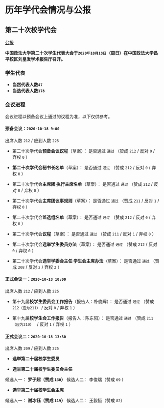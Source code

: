 # 历年学代会情况与公报

## 第二十次校学代会 

[公报](/中国政法大学第二十次学生代表大会会议公报)

**中国政法大学第二十次学生代表大会于`2020年10月18日`（周日）在中国政法大学昌平校区刘皇发学术报告厅召开。**

### 学生代表
- **当然代表人数`47`**
- **当选代表人数`178`**　　

### 会议进程

会议进程以预备会议上通过的议程为准，以下仅供参考。

#### 预备会议：`2020-10-18 9:00`

出席人数   `212` / 应到人数  `225` 

- 第二十次学代会**预备会议议程**（草案）：
是否通过 `通过` （赞成 `212` / 反对 `0` / 弃权 `0` ）

- **第二十次学代会秘书长名单**（草案）：
是否通过 `通过` （赞成 `212` / 反对 `0` / 弃权 `0` ）

- 第二十次学代会**主席团 执行主席名单**（草案）：
是否通过 `通过` （赞成 `212` / 反对 `0` / 弃权 `0` ）

- 第二十次学代会**主席团议事规则**（草案）：
是否通过 `通过` （赞成 `211` / 反对 `1` / 弃权 `0` ）

- 第二十次学代会**监选组名单**（草案）：
是否通过 `通过` （赞成 `212` / 反对 `0` / 弃权 `0` ）

- 第二十次学代会**议程**（草案）：
是否通过 `通过` （赞成 `211` / 反对 `1` / 弃权 `0` ）

- 第二十次学代会**选举学生委员办法**（草案）：
是否通过 `通过` （赞成 `212` / 反对 `0` / 弃权 `0` ）

- 第二十次学代会**选举学委会主任  学生会主席办法**（草案）：
是否通过 `通过` （赞成 `208` / 反对 `2` / 弃权 `2` ）

#### 正式会议一：`2020-10-18 10:00`

出席人数   `212` / 应到人数  `225` 

- 第十九届**校学生委员会工作报告**（报告人：朴俊辉）：
是否通过 `通过` （赞成 `212（应为211）` / 反对 `0` / 弃权 `1` ）

- 第十九届**校学生会工作报告**（报告人：陈东阳）：
是否通过 `通过` （赞成 `211（应为210）
` / 反对 `1` / 弃权 `1` ）

#### 正式会议二：`2020-10-18 13:30`

出席人数   `209` / 应到人数  `225` 

- **选举第二十届校学生委员**


- **选举第二十届校学生委员会主任**

候选人一： **罗子超（赞成 `130`）**
候选人二： 李俊瑞（赞成 `69` ）


- **选举第二十届校学生会主席**

候选人一： **谢冰钰（赞成 `119`）**
候选人二： 王毅恒（赞成 `82`）
